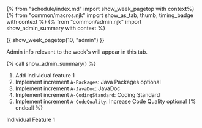 {% from "schedule/index.md" import show_week_pagetop with context%}
{% from "common/macros.njk" import show_as_tab, thumb, timing_badge with context %}
{% from "common/admin.njk" import show_admin_summary with context %}

{{ show_week_pagetop(10, "admin") }}

<box type="info" dismissible>

Admin info relevant to the week's will appear in this tab.
</box>

{% call show_admin_summary() %}
1. Add individual feature 1
1. Implement increment `A-Packages`: Java Packages <span class="badge badge-pill badge-secondary">optional</span>
1. Implement increment `A-JavaDoc`: JavaDoc
1. Implement increment `A-CodingStandard`: Coding Standard
1. Implement increment `A-CodeQuality`: Increase Code Quality <span class="badge badge-pill badge-secondary">optional</span>
{% endcall %}

Individual Feature 1

<include src="dukeFragment.md" boilerplate var-displacement="../.." var-header="**`A-Packages`: Java Packages**" var-tag="optional" var-fragment="extensions.mbdf#A-Packages" />
<include src="dukeFragment.md" boilerplate var-displacement="../.." var-header="**`A-JavaDoc`: JavaDoc**" var-fragment="extensions.mbdf#A-JavaDoc" />
<include src="dukeFragment.md" boilerplate var-displacement="../.." var-header="**`A-CodingStandard`: Coding Standard**" var-fragment="extensions.mbdf#A-CodingStandard" />
<include src="dukeFragment.md" boilerplate var-displacement="../.." var-header="**`A-CodeQuality`: Increase Code Quality**" var-fragment="extensions.mbdf#A-CodeQuality" />


